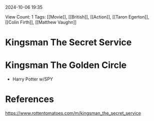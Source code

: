 2024-10-06 19:35

View Count: 1
Tags: [[Movie]], [[British]], [[Action]], [[Taron Egerton]], [[Colin Firth]], [[Matthew Vaughn]]

# Kingsman The Secret Service
 
# Kingsman The Golden Circle
- Harry Potter w/SPY
# References
https://www.rottentomatoes.com/m/kingsman_the_secret_service
